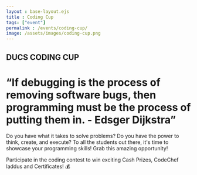 ```yaml
---
layout : base-layout.ejs
title : Coding Cup
tags: ["event"]
permalink : /events/coding-cup/
image: /assets/images/coding-cup.png
---
```

## DUCS CODING CUP
# “If debugging is the process of removing software bugs, then programming must be the process of putting them in. - Edsger Dijkstra”

Do you have what it takes to solve problems?
Do you have the power to think, create, and execute?
To all the students out there, it's time to showcase your programming skills!
Grab this amazing opportunity!

Participate in the coding contest to win exciting Cash Prizes, CodeChef laddus and Certificates! 💰
